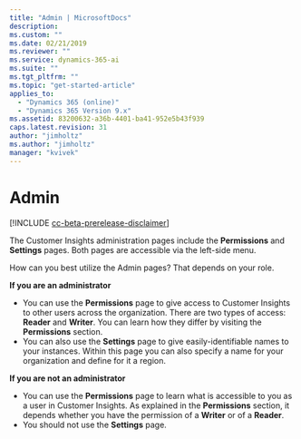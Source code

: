 ```yaml
---
title: "Admin | MicrosoftDocs"
description: 
ms.custom: ""
ms.date: 02/21/2019
ms.reviewer: ""
ms.service: dynamics-365-ai
ms.suite: ""
ms.tgt_pltfrm: ""
ms.topic: "get-started-article"
applies_to: 
  - "Dynamics 365 (online)"
  - "Dynamics 365 Version 9.x"
ms.assetid: 83200632-a36b-4401-ba41-952e5b43f939
caps.latest.revision: 31
author: "jimholtz"
ms.author: "jimholtz"
manager: "kvivek"
---
```

# Admin

[!INCLUDE [cc-beta-prerelease-disclaimer](../includes/cc-beta-prerelease-disclaimer.md)]

The Customer Insights administration pages include the **Permissions** and **Settings** pages. Both pages are accessible via the left-side menu.

How can you best utilize the Admin pages? That depends on your role.

**If you are an administrator**

- You can use the **Permissions** page to give access to Customer Insights to other users across the organization. There are two types of access: **Reader** and **Writer**. You can learn how they differ by visiting the **Permissions** section. 
- You can also use the **Settings** page to give easily-identifiable names to your instances. Within this page you can also specify a name for your organization and define for it a region. 

**If you are not an administrator**

- You can use the **Permissions** page to learn what is accessible to you as a user in Customer Insights. As explained in the **Permissions** section, it depends whether you have the permission of a **Writer** or of a **Reader**.
- You should not use the **Settings** page.
